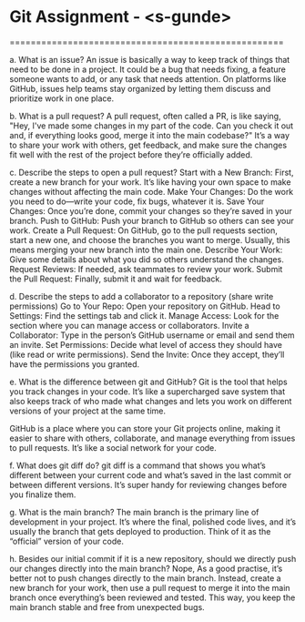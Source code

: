 # Git Assignment - \<s-gunde\>

====================================================

a. What is an issue?
An issue is basically a way to keep track of things that need to be done in a project. It could be a bug that needs fixing, a feature someone wants to add, or any task that needs attention. On platforms like GitHub, issues help teams stay organized by letting them discuss and prioritize work in one place.

b. What is a pull request?
A pull request, often called a PR, is like saying, "Hey, I've made some changes in my part of the code. Can you check it out and, if everything looks good, merge it into the main codebase?" It’s a way to share your work with others, get feedback, and make sure the changes fit well with the rest of the project before they’re officially added.

c. Describe the steps to open a pull request?
Start with a New Branch: First, create a new branch for your work. It’s like having your own space to make changes without affecting the main code.
Make Your Changes: Do the work you need to do—write your code, fix bugs, whatever it is.
Save Your Changes: Once you’re done, commit your changes so they’re saved in your branch.
Push to GitHub: Push your branch to GitHub so others can see your work.
Create a Pull Request: On GitHub, go to the pull requests section, start a new one, and choose the branches you want to merge. Usually, this means merging your new branch into the main one.
Describe Your Work: Give some details about what you did so others understand the changes.
Request Reviews: If needed, ask teammates to review your work.
Submit the Pull Request: Finally, submit it and wait for feedback.

d. Describe the steps to add a collaborator to a repository (share write permissions)
Go to Your Repo: Open your repository on GitHub.
Head to Settings: Find the settings tab and click it.
Manage Access: Look for the section where you can manage access or collaborators.
Invite a Collaborator: Type in the person’s GitHub username or email and send them an invite.
Set Permissions: Decide what level of access they should have (like read or write permissions).
Send the Invite: Once they accept, they’ll have the permissions you granted.

e. What is the difference between git and GitHub?
Git is the tool that helps you track changes in your code. It’s like a supercharged save system that also keeps track of who made what changes and lets you work on different versions of your project at the same time.

GitHub is a place where you can store your Git projects online, making it easier to share with others, collaborate, and manage everything from issues to pull requests. It’s like a social network for your code.

f. What does git diff do?
git diff is a command that shows you what’s different between your current code and what’s saved in the last commit or between different versions. It’s super handy for reviewing changes before you finalize them.

g. What is the main branch?
The main branch is the primary line of development in your project. It’s where the final, polished code lives, and it’s usually the branch that gets deployed to production. Think of it as the “official” version of your code.

h. Besides our initial commit if it is a new repository, should we directly push our changes directly into the main branch?
Nope, As a good practise, it’s better not to push changes directly to the main branch. Instead, create a new branch for your work, then use a pull request to merge it into the main branch once everything’s been reviewed and tested. This way, you keep the main branch stable and free from unexpected bugs.
